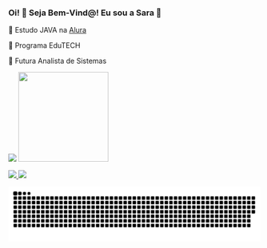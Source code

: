 ### Oi! :smiling_face_with_three_hearts:             Seja Bem-Vind@! Eu sou a Sara :ribbon:

:ribbon: Estudo JAVA na <a href="https://cursos.alura.com.br/user/sara-ferreira-lara"> Alura<a/> 
  
:ribbon: Programa EduTECH

:ribbon: Futura Analista de Sistemas

 
 
<img height="180em" src="https://github-readme-stats.vercel.app/api?username=saralvra&show_icons=true&theme=dracula&include_all_commits=true&count_private=true"/>  <img src="https://user-images.githubusercontent.com/85768323/130165038-49cd2012-623c-446d-9265-17e73d371756.png" width="180" height="180"> 
 
<a href="https://allicanglve.tumblr.com">  <img src="https://img.shields.io/badge/Tumblr-%2336465D.svg?&style=for-the-badge&logo=Tumblr&logoColor=white"/>
<a href="https://t.me/lovalot"> <img src="https://img.shields.io/badge/Telegram-2CA5E0?style=for-the-badge&logo=telegram&logoColor=white" />
  
![Snake animation](https://github.com/saralvra/saralvra/blob/output/github-contribution-grid-snake.svg)

